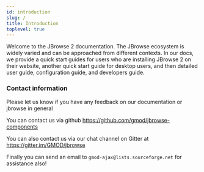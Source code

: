 ```yaml
---
id: introduction
slug: /
title: Introduction
toplevel: true
---
```


Welcome to the JBrowse 2 documentation. The JBrowse ecosystem is widely varied
and can be approached from different contexts. In our docs, we provide a quick
start guides for users who are installing JBrowse 2 on their website, another
quick start guide for desktop users, and then detailed user guide,
configuration guide, and developers guide.

### Contact information

Please let us know if you have any feedback on our documentation or jbrowse in
general

You can contact us via github https://github.com/gmod/jbrowse-components

You can also contact us via our chat channel on Gitter at
https://gitter.im/GMOD/jbrowse

Finally you can send an email to `gmod-ajax@lists.sourceforge.net` for assistance
also!
